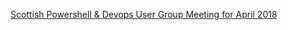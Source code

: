 ﻿[Scottish Powershell & Devops User Group Meeting for April 2018](Scottish\Scottish%20Powershell%20%20Devops%20User%20Group%20Meeting%20for%20April%202018.md)


